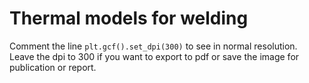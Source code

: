 # Thermal models for welding

Comment the line `plt.gcf().set_dpi(300)` to see in normal resolution. Leave the dpi to 300 if  you want to export to pdf or save the image for publication or report.
